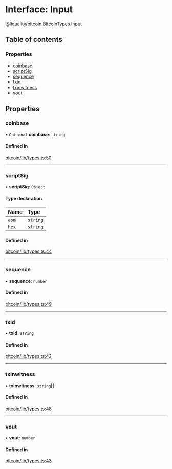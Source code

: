 # Interface: Input

[@liquality/bitcoin](../wiki/@liquality.bitcoin).[BitcoinTypes](../wiki/@liquality.bitcoin.BitcoinTypes).Input

## Table of contents

### Properties

- [coinbase](../wiki/@liquality.bitcoin.BitcoinTypes.Input#coinbase)
- [scriptSig](../wiki/@liquality.bitcoin.BitcoinTypes.Input#scriptsig)
- [sequence](../wiki/@liquality.bitcoin.BitcoinTypes.Input#sequence)
- [txid](../wiki/@liquality.bitcoin.BitcoinTypes.Input#txid)
- [txinwitness](../wiki/@liquality.bitcoin.BitcoinTypes.Input#txinwitness)
- [vout](../wiki/@liquality.bitcoin.BitcoinTypes.Input#vout)

## Properties

### coinbase

• `Optional` **coinbase**: `string`

#### Defined in

[bitcoin/lib/types.ts:50](https://github.com/liquality/chainabstractionlayer/blob/9cc13847/packages/bitcoin/lib/types.ts#L50)

___

### scriptSig

• **scriptSig**: `Object`

#### Type declaration

| Name | Type |
| :------ | :------ |
| `asm` | `string` |
| `hex` | `string` |

#### Defined in

[bitcoin/lib/types.ts:44](https://github.com/liquality/chainabstractionlayer/blob/9cc13847/packages/bitcoin/lib/types.ts#L44)

___

### sequence

• **sequence**: `number`

#### Defined in

[bitcoin/lib/types.ts:49](https://github.com/liquality/chainabstractionlayer/blob/9cc13847/packages/bitcoin/lib/types.ts#L49)

___

### txid

• **txid**: `string`

#### Defined in

[bitcoin/lib/types.ts:42](https://github.com/liquality/chainabstractionlayer/blob/9cc13847/packages/bitcoin/lib/types.ts#L42)

___

### txinwitness

• **txinwitness**: `string`[]

#### Defined in

[bitcoin/lib/types.ts:48](https://github.com/liquality/chainabstractionlayer/blob/9cc13847/packages/bitcoin/lib/types.ts#L48)

___

### vout

• **vout**: `number`

#### Defined in

[bitcoin/lib/types.ts:43](https://github.com/liquality/chainabstractionlayer/blob/9cc13847/packages/bitcoin/lib/types.ts#L43)
